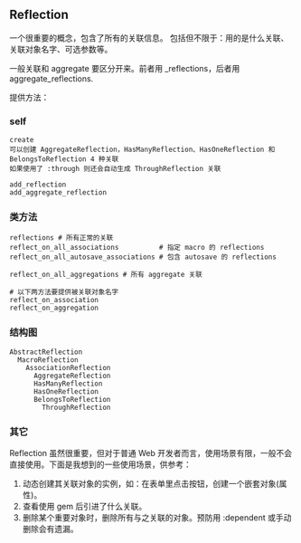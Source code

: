 ## Reflection

一个很重要的概念，包含了所有的关联信息。
包括但不限于：用的是什么关联、关联对象名字、可选参数等。

一般关联和 aggregate 要区分开来。前者用 _reflections，后者用 aggregate_reflections.

提供方法：

### self

```
create
可以创建 AggregateReflection，HasManyReflection、HasOneReflection 和 BelongsToReflection 4 种关联
如果使用了 :through 则还会自动生成 ThroughReflection 关联

add_reflection
add_aggregate_reflection
```

### 类方法

```
reflections # 所有正常的关联
reflect_on_all_associations          # 指定 macro 的 reflections
reflect_on_all_autosave_associations # 包含 autosave 的 reflections

reflect_on_all_aggregations # 所有 aggregate 关联

# 以下两方法要提供被关联对象名字
reflect_on_association
reflect_on_aggregation
```

### 结构图

```
AbstractReflection
  MacroReflection
    AssociationReflection
      AggregateReflection
      HasManyReflection
      HasOneReflection
      BelongsToReflection
        ThroughReflection
```

### 其它

Reflection 虽然很重要，但对于普通 Web 开发者而言，使用场景有限，一般不会直接使用。下面是我想到的一些使用场景，供参考：

1. 动态创建其关联对象的实例，如：在表单里点击按钮，创建一个嵌套对象(属性)。
2. 查看使用 gem 后引进了什么关联。
3. 删除某个重要对象时，删除所有与之关联的对象。预防用 :dependent 或手动删除会有遗漏。
